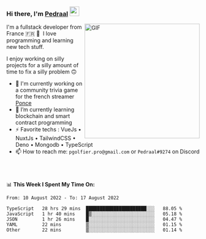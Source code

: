### Hi there, I'm <a href="https://pedraal.dev" target="_blank">Pedraal</a> <img src="https://media.giphy.com/media/hvRJCLFzcasrR4ia7z/giphy.gif" width="25px">
<img align="right" alt="GIF" src="https://pedraal.dev/avatar.png" width="300" height="300" />

I'm a fullstack developer from France 🇫🇷 🥖 &nbsp;I love programming and learning new
tech stuff.

I enjoy working on silly projects for a silly amount of time to fix a silly problem 🙃

- 🔭  I'm currently working on a community trivia game for the french streamer <a href="https://twitch.tv/ponce" target="_blank">Ponce</a>
- 🌱 I’m currently learning blockchain and smart contract programming
- ⚡ Favorite techs : VueJs &bull; NuxtJs &bull; TailwindCSS &bull; Deno &bull; Mongodb &bull; TypeScript
- 📫 How to reach me: `pgolfier.pro@gmail.com` or `Pedraal#9274` on Discord

<br>
<br>

📊 **This Week I Spent My Time On:**
<!--START_SECTION:waka-->

```text
From: 10 August 2022 - To: 17 August 2022

TypeScript   28 hrs 29 mins  ██████████████████████░░░   88.05 %
JavaScript   1 hr 40 mins    █▒░░░░░░░░░░░░░░░░░░░░░░░   05.18 %
JSON         1 hr 26 mins    █░░░░░░░░░░░░░░░░░░░░░░░░   04.47 %
YAML         22 mins         ▒░░░░░░░░░░░░░░░░░░░░░░░░   01.15 %
Other        22 mins         ▒░░░░░░░░░░░░░░░░░░░░░░░░   01.14 %
```

<!--END_SECTION:waka-->
